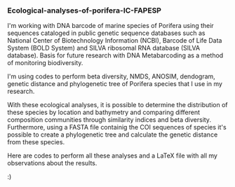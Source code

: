 ### Ecological-analyses-of-porifera-IC-FAPESP

I'm working with DNA barcode of marine species of Porifera using their sequences cataloged in public genetic sequence databases such as National Center of Biotechnology Information (NCBI), 
Barcode of Life Data System (BOLD System) and SILVA ribosomal RNA database (SILVA database). Basis for future research with DNA Metabarcoding as a method of monitoring biodiversity. 

I'm using codes to perform beta diversity, NMDS, ANOSIM, dendogram, genetic distance and phylogenetic tree of Porifera species that I use in my research.

With these ecological analyses, it is possible to determine the distribution of these species by location and bathymetry and comparing different composition communities through similarity indices and beta diversity. 
Furthermore, using a FASTA file containig the COI sequences of species it's possible to create a phylogenetic tree and calculate the genetic distance from these species.

Here are codes to perform all these analyses and a LaTeX file with all my observations about the results.

:)

